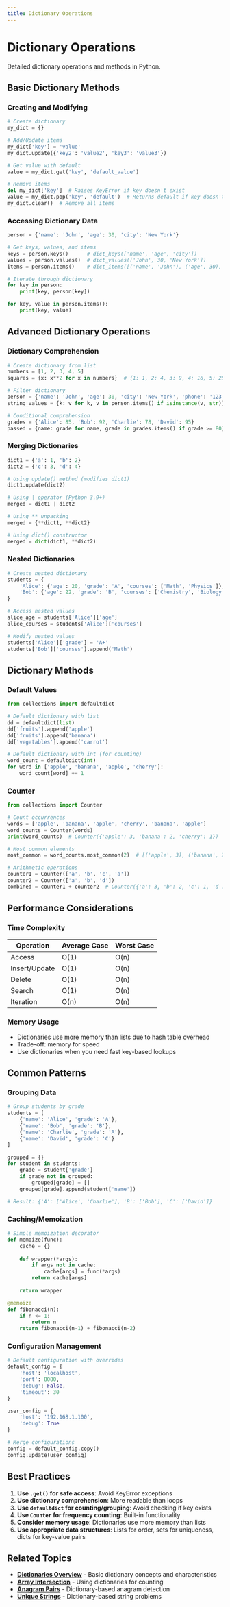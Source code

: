 ```yaml
---
title: Dictionary Operations
---
```


# Dictionary Operations

Detailed dictionary operations and methods in Python.

## Basic Dictionary Methods

### Creating and Modifying

```python
# Create dictionary
my_dict = {}

# Add/Update items
my_dict['key'] = 'value'
my_dict.update({'key2': 'value2', 'key3': 'value3'})

# Get value with default
value = my_dict.get('key', 'default_value')

# Remove items
del my_dict['key']  # Raises KeyError if key doesn't exist
value = my_dict.pop('key', 'default')  # Returns default if key doesn't exist
my_dict.clear()  # Remove all items
```

### Accessing Dictionary Data

```python
person = {'name': 'John', 'age': 30, 'city': 'New York'}

# Get keys, values, and items
keys = person.keys()      # dict_keys(['name', 'age', 'city'])
values = person.values()  # dict_values(['John', 30, 'New York'])
items = person.items()    # dict_items([('name', 'John'), ('age', 30), ('city', 'New York')])

# Iterate through dictionary
for key in person:
    print(key, person[key])

for key, value in person.items():
    print(key, value)
```

## Advanced Dictionary Operations

### Dictionary Comprehension

```python
# Create dictionary from list
numbers = [1, 2, 3, 4, 5]
squares = {x: x**2 for x in numbers}  # {1: 1, 2: 4, 3: 9, 4: 16, 5: 25}

# Filter dictionary
person = {'name': 'John', 'age': 30, 'city': 'New York', 'phone': '123-456'}
string_values = {k: v for k, v in person.items() if isinstance(v, str)}

# Conditional comprehension
grades = {'Alice': 85, 'Bob': 92, 'Charlie': 78, 'David': 95}
passed = {name: grade for name, grade in grades.items() if grade >= 80}
```

### Merging Dictionaries

```python
dict1 = {'a': 1, 'b': 2}
dict2 = {'c': 3, 'd': 4}

# Using update() method (modifies dict1)
dict1.update(dict2)

# Using | operator (Python 3.9+)
merged = dict1 | dict2

# Using ** unpacking
merged = {**dict1, **dict2}

# Using dict() constructor
merged = dict(dict1, **dict2)
```

### Nested Dictionaries

```python
# Create nested dictionary
students = {
    'Alice': {'age': 20, 'grade': 'A', 'courses': ['Math', 'Physics']},
    'Bob': {'age': 22, 'grade': 'B', 'courses': ['Chemistry', 'Biology']}
}

# Access nested values
alice_age = students['Alice']['age']
alice_courses = students['Alice']['courses']

# Modify nested values
students['Alice']['grade'] = 'A+'
students['Bob']['courses'].append('Math')
```

## Dictionary Methods

### Default Values

```python
from collections import defaultdict

# Default dictionary with list
dd = defaultdict(list)
dd['fruits'].append('apple')
dd['fruits'].append('banana')
dd['vegetables'].append('carrot')

# Default dictionary with int (for counting)
word_count = defaultdict(int)
for word in ['apple', 'banana', 'apple', 'cherry']:
    word_count[word] += 1
```

### Counter

```python
from collections import Counter

# Count occurrences
words = ['apple', 'banana', 'apple', 'cherry', 'banana', 'apple']
word_counts = Counter(words)
print(word_counts)  # Counter({'apple': 3, 'banana': 2, 'cherry': 1})

# Most common elements
most_common = word_counts.most_common(2)  # [('apple', 3), ('banana', 2)]

# Arithmetic operations
counter1 = Counter(['a', 'b', 'c', 'a'])
counter2 = Counter(['a', 'b', 'd'])
combined = counter1 + counter2  # Counter({'a': 3, 'b': 2, 'c': 1, 'd': 1})
```

## Performance Considerations

### Time Complexity

| Operation | Average Case | Worst Case |
|-----------|-------------|------------|
| Access | O(1) | O(n) |
| Insert/Update | O(1) | O(n) |
| Delete | O(1) | O(n) |
| Search | O(1) | O(n) |
| Iteration | O(n) | O(n) |

### Memory Usage

- Dictionaries use more memory than lists due to hash table overhead
- Trade-off: memory for speed
- Use dictionaries when you need fast key-based lookups

## Common Patterns

### Grouping Data

```python
# Group students by grade
students = [
    {'name': 'Alice', 'grade': 'A'},
    {'name': 'Bob', 'grade': 'B'},
    {'name': 'Charlie', 'grade': 'A'},
    {'name': 'David', 'grade': 'C'}
]

grouped = {}
for student in students:
    grade = student['grade']
    if grade not in grouped:
        grouped[grade] = []
    grouped[grade].append(student['name'])

# Result: {'A': ['Alice', 'Charlie'], 'B': ['Bob'], 'C': ['David']}
```

### Caching/Memoization

```python
# Simple memoization decorator
def memoize(func):
    cache = {}
    
    def wrapper(*args):
        if args not in cache:
            cache[args] = func(*args)
        return cache[args]
    
    return wrapper

@memoize
def fibonacci(n):
    if n <= 1:
        return n
    return fibonacci(n-1) + fibonacci(n-2)
```

### Configuration Management

```python
# Default configuration with overrides
default_config = {
    'host': 'localhost',
    'port': 8080,
    'debug': False,
    'timeout': 30
}

user_config = {
    'host': '192.168.1.100',
    'debug': True
}

# Merge configurations
config = default_config.copy()
config.update(user_config)
```

## Best Practices

1. **Use `.get()` for safe access**: Avoid KeyError exceptions
2. **Use dictionary comprehension**: More readable than loops
3. **Use `defaultdict` for counting/grouping**: Avoid checking if key exists
4. **Use `Counter` for frequency counting**: Built-in functionality
5. **Consider memory usage**: Dictionaries use more memory than lists
6. **Use appropriate data structures**: Lists for order, sets for uniqueness, dicts for key-value pairs

## Related Topics

- **[Dictionaries Overview](Dictionaries_Overview.md)** - Basic dictionary concepts and characteristics
- **[Array Intersection](../../Problem_Solving/Set_Dictionary_Problems/Array_Intersection.md)** - Using dictionaries for counting
- **[Anagram Pairs](../../Problem_Solving/Set_Dictionary_Problems/Anagram_Pairs.md)** - Dictionary-based anagram detection
- **[Unique Strings](../../Problem_Solving/String_Problems/Unique_Strings.md)** - Dictionary-based string problems
